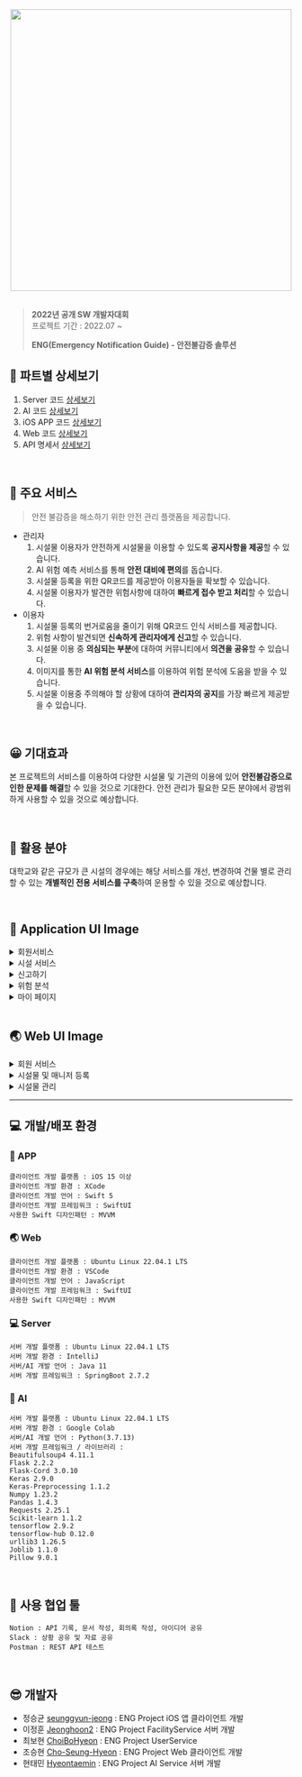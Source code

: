 <center>
    <img src=https://user-images.githubusercontent.com/77708819/190382785-88327aa2-38c7-47cd-a645-157d5cebd6dc.png width=500 height=500>
</center>

<br>

> **2022년 공개 SW 개발자대회** <br>
> 프로젝트 기간 : 2022.07 ~
>
> **ENG(Emergency Notification Guide) - 안전불감증 솔루션**

## 🔎 파트별 상세보기
1. Server 코드 [상세보기](https://github.com/2022OSS-Dev-Competition-ENG-Project/ENG-SERVER)
2. AI 코드 [상세보기](https://github.com/2022OSS-Dev-Competition-ENG-Project/ENG_AI)
3. iOS APP 코드 [상세보기](https://github.com/2022OSS-Dev-Competition-ENG-Project/ENG-iOS-APP)
4. Web 코드 [상세보기](https://github.com/2022OSS-Dev-Competition-ENG-Project/ENG_Web)
5. API 명세서 [상세보기](https://github.com/2022OSS-Dev-Competition-ENG-Project/ENG-SERVER/tree/main/API-Document)

<br>

## 🥕 주요 서비스
> 안전 불감증을 해소하기 위한 안전 관리 플랫폼을 제공합니다.
- 관리자
    1. 시설물 이용자가 안전하게 시설물을 이용할 수 있도록 **공지사항을 제공**할 수 있습니다.
    2. AI 위험 예측 서비스를 통해 **안전 대비에 편의**를 돕습니다.
    3. 시설물 등록을 위한 QR코드를 제공받아 이용자들을 확보할 수 있습니다. 
    4. 시설물 이용자가 발견한 위험사항에 대하여 **빠르게 접수 받고 처리**할 수 있습니다.
- 이용자
    1. 시설물 등록의 번거로움을 줄이기 위해 QR코드 인식 서비스를 제공합니다.
    2. 위험 사항이 발견되면 **신속하게 관리자에게 신고**할 수 있습니다.
    3. 시설물 이용 중 **의심되는 부분**에 대하여 커뮤니티에서 **의견을 공유**할 수 있습니다.
    4. 이미지를 통한 **AI 위험 분석 서비스**를 이용하여 위험 분석에 도움을 받을 수 있습니다.
    5. 시설물 이용중 주의해야 할 상황에 대하여 **관리자의 공지**를 가장 빠르게 제공받을 수 있습니다.

<br> 


## 😀 기대효과
본 프로젝트의 서비스를 이용하여 다양한 시설물 및 기관의 이용에 있어 **안전불감증으로 인한 문제를 해결**할 수 있을 것으로 기대한다. 안전 관리가 필요한 모든 분야에서 광범위하게 사용할 수 있을 것으로 예상합니다.

<br>

## 🏢 활용 분야
대학교와 같은 규모가 큰 시설의 경우에는 해당 서비스를 개선, 변경하여 건물 별로 관리할 수 있는 **개별적인 전용 서비스를 구축**하여 운용할 수 있을 것으로 예상합니다.

<br>

## 📱 Application UI Image
<details>
<summary>회원서비스</summary>
<img src=https://user-images.githubusercontent.com/77708819/189688299-e9b09681-0111-4f19-a6eb-86f989e47555.png>
<img src=https://user-images.githubusercontent.com/77708819/189688463-434763a1-6a46-44b5-9fb5-15ccd55a0faf.png>
<img src=https://user-images.githubusercontent.com/77708819/189688476-dfd7fe4b-06c8-475d-85ee-050408ff601c.png>
</details>

<details>
<summary>시설 서비스</summary>
<img src=https://user-images.githubusercontent.com/77708819/189688496-9d25f101-b775-4bda-a34b-b7625fb04e6a.png>
<img src=https://user-images.githubusercontent.com/77708819/189688502-b664ddcd-e043-44d0-826b-a059c7c08124.png>
<img src=https://user-images.githubusercontent.com/77708819/190141875-6b893e9e-f9da-43b2-b187-92ee27511335.png>
</details>

<details>
<summary>신고하기</summary>
<img src=https://user-images.githubusercontent.com/77708819/189688518-680ccd48-6a2c-4e89-b975-552ab1df1c03.png>
</details>

<details>
<summary>위험 분석</summary>
<img src=https://user-images.githubusercontent.com/77708819/189688532-3779eb43-5c62-4cba-99b0-8eee2e9ca157.png>
</details>

<details>
<summary>마이 페이지</summary>
<img src=https://user-images.githubusercontent.com/77708819/189688543-4b79401f-3756-4961-8065-a3fb7d572227.png>
</details>

<br>

## 🌏 Web UI Image
<details>
<summary>회원 서비스</summary>
<img src=https://user-images.githubusercontent.com/77708819/189912101-c38cc8d0-cfc3-4282-bdd2-e7bb8b1a7e47.png>
<img src=https://user-images.githubusercontent.com/77708819/189912305-48b14ac9-603d-4a22-911c-7b89d8cc1425.png>
<img src=https://user-images.githubusercontent.com/77708819/189912430-c9633ea9-487b-48c3-8e64-9688e9229dbd.png>
<img src=https://user-images.githubusercontent.com/77708819/189912491-509b5312-3157-4c41-ba91-ac040f189697.png>
<img src=https://user-images.githubusercontent.com/77708819/189915132-70330d5b-607b-456c-9eb3-6a4f3ad346d6.png>
</details>

<details>
<summary>시설물 및 매니저 등록</summary>
<img src=https://user-images.githubusercontent.com/77708819/189912675-fa6a7603-4424-4ecb-8673-94717764766f.png>
<img src=https://user-images.githubusercontent.com/77708819/189913773-be2f2ff9-ac46-4c98-a4e0-730b971e1b67.png>
<img src=https://user-images.githubusercontent.com/77708819/189912688-50d4c209-7f37-4214-b441-52ad4a3effca.png>
<img src=https://user-images.githubusercontent.com/77708819/189912762-b6e5795e-930b-4236-9cc0-bc1aeb51954e.png>
<img src=https://user-images.githubusercontent.com/77708819/189913709-920d09a9-bb46-4766-8eab-46cfa055045b.png>
</details>

<details>
<summary>시설물 관리</summary>
<img src=https://user-images.githubusercontent.com/77708819/189914300-ad938299-5208-4526-b87d-5328dddbdde6.png>
<img src=https://user-images.githubusercontent.com/77708819/189914376-d542a991-6209-4f66-b675-d8de9ff597de.png>
<img src=https://user-images.githubusercontent.com/77708819/189914419-262a0dcd-51e7-4447-ac63-d2526ee77cb5.png>
<img src=https://user-images.githubusercontent.com/77708819/189914481-cc1922d5-f590-4984-b15f-8fa119d90aa0.png>
<img src=https://user-images.githubusercontent.com/77708819/189915313-d1631e12-7154-485e-a75c-d4e14539832e.png>
<img src=https://user-images.githubusercontent.com/77708819/189915465-1b9c3ed2-c8bc-4977-8c79-92f3c986b88b.png>
<img src=https://user-images.githubusercontent.com/77708819/189915714-a8a038b3-0a42-4718-a99b-428b7d3aad18.png>
<img src=https://user-images.githubusercontent.com/77708819/189915795-c168dec8-0a47-4ba7-ad7d-9f53048d8845.png>
</details>

---

## 💻 개발/배포 환경
### 📱 APP
``` 
클라이언트 개발 플랫폼 : iOS 15 이상
클라이언트 개발 환경 : XCode
클라이언트 개발 언어 : Swift 5
클라이언트 개발 프레임워크 : SwiftUI
사용한 Swift 디자인패턴 : MVVM
```

### 🌏 Web
``` 
클라이언트 개발 플랫폼 : Ubuntu Linux 22.04.1 LTS
클라이언트 개발 환경 : VSCode
클라이언트 개발 언어 : JavaScript
클라이언트 개발 프레임워크 : SwiftUI
사용한 Swift 디자인패턴 : MVVM
```

### 💻 Server
``` 
서버 개발 플랫폼 : Ubuntu Linux 22.04.1 LTS
서버 개발 환경 : IntelliJ
서버/AI 개발 언어 : Java 11
서버 개발 프레임워크 : SpringBoot 2.7.2
```

### 🤖 AI
``` 
서버 개발 플랫폼 : Ubuntu Linux 22.04.1 LTS
서버 개발 환경 : Google Colab
서버/AI 개발 언어 : Python(3.7.13)
서버 개발 프레임워크 / 라이브러리 : 
Beautifulsoup4 4.11.1
Flask 2.2.2
Flask-Cord 3.0.10
Keras 2.9.0
Keras-Preprocessing 1.1.2
Numpy 1.23.2
Pandas 1.4.3
Requests 2.25.1
Scikit-learn 1.1.2
tensorflow 2.9.2
tensorflow-hub 0.12.0
urllib3 1.26.5
Joblib 1.1.0
Pillow 9.0.1
```
<br>

## 📝 사용 협업 툴
```
Notion : API 기록, 문서 작성, 회의록 작성, 아이디어 공유
Slack : 상황 공유 및 자료 공유
Postman : REST API 테스트
```

<br>

## 😎 개발자
- 정승균 [seunggyun-jeong](https://github.com/seunggyun-jeong) : ENG Project iOS 앱 클라이언트 개발
- 이정훈 [Jeonghoon2](https://github.com/Jeonghoon2) : ENG Project FacilityService 서버 개발
- 최보현 [ChoiBoHyeon](https://github.com/ChoiBoHyeon) : ENG Project UserService
- 조승현 [Cho-Seung-Hyeon](https://github.com/Cho-Seung-Hyeon) : ENG Project Web 클라이언트 개발
- 현태민 [Hyeontaemin](https://github.com/Hyeontaemin) : ENG Project AI Service 서버 개발